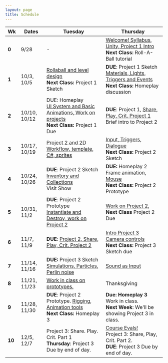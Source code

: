 ```yaml
---
layout: page
title: Schedule
---
```


| **Wk** | **Dates**    | **Tuesday**                                                                                                         | **Thursday**                                                                                                                 |
| ------ | ------------ | ------------------------------------------------------------------------------------------------------------------- | ---------------------------------------------------------------------------------------------------------------------------- |
| **0**  | 9/28         | -                                                                                                                   | [Welcome! Syllabus, Unity, Project 1 Intro](day-1.md) <br/> **Next Class:** Roll-A-Ball tutorial                             |
| **1**  | 10/3, 10/5   | [Rollaball and level design](day-2.md)<br/> **Next Class:** Project 1 Sketch                                        | **DUE**: Project 1 Sketch <br/> [Materials, Lights, Triggers and Events](day-3.md) <br/> **Next Class:** Homeplay discussion |
| **2**  | 10/10, 10/12 | DUE: Homeplay <br/> [UI System and Basic Animations, Work on projects](day-4.md)<br/> **Next Class:** Project 1 Due | **DUE**: Project 1, [Share, Play, Crit. Project 1](day-5.md) <br/> Brief intro to Project 2                                  |
| **3**  | 10/17, 10/19 | [Project 2 and 2D Workflow, template, C#, sprites](day-6.md)                                                        | [Input, Triggers, Dialogue](day-7.md) <br/> **Next Class:** Project 2 Sketch                                                 |
| **4**  | 10/24, 10/26 | **DUE**: Project 2 Sketch <br/>[Inventory and Collections](day-8.md) <br/> Visit Show                               | **DUE:** Homeplay 2<br/> [Frame animation, Mouse](day-9.md)<br/> **Next Class:** Project 2 Prototype                         |
| **5**  | 10/31, 11/2  | **DUE**: Project 2 Prototype <br/> [Instantiate and Destroy, work on Project 2](day-10.md)                          | [Work on Project 2](day-11.md),<br/> **Next Class** Project 2 Due                                                            |
| **6**  | 11/7,  11/9  | **DUE**: [Project 2, Share, Play, Crit. Project 2](day-12.md)                                                       | [Intro Project 3 <br/> Camera controls](day-13.md) <br/> **Next Class:** Project 3 Sketch due                                |
| **7**  | 11/14, 11/16 | **DUE:** Project 3 Sketch <br/> [Simulations, Particles, Perlin noise](day-14.md)                                   | [Sound as Input](day-15.md)                                                                                                  |
| **8**  | 11/21, 11/23 | [Work in class on prototypes.](day-16.md)                                                                           | Thanksgiving                                                                                                                 |
| **9**  | 11/28, 11/30 | **DUE**: Project 2 Prototype. [Rigging, Animation tools](day-17.md)<br/> **Next Class:** Homeplay 3                 | **Due: Homeplay 3** <br/> Work in class. <br/> **Next Week**: We'll be showing Project 3 in class.                           |
| **10** | 12/5,  12/7  | Project 3: Share. Play. Crit. Part 1 <br/> **Thursday**: Project 3 Due by end of day.                               | [Course Evals!](https://be.my.ucla.edu/directlink.aspx?featureID=161&src=r0) <br/>Project 3: Share, Play, Crit. Part 2. <br/> **DUE**: Project 3 Due by end of day.                     |




